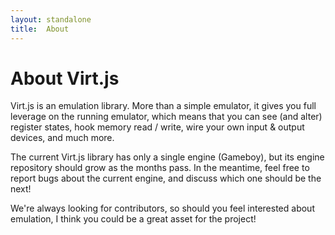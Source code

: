 ```yaml
---
layout: standalone
title:  About
---
```


# About Virt.js

Virt.js is an emulation library. More than a simple emulator, it gives you full leverage on the running emulator, which means that you can see (and alter) register states, hook memory read / write, wire your own input & output devices, and much more.

The current Virt.js library has only a single engine (Gameboy), but its engine repository should grow as the months pass. In the meantime, feel free to report bugs about the current engine, and discuss which one should be the next!

We're always looking for contributors, so should you feel interested about emulation, I think you could be a great asset for the project!
